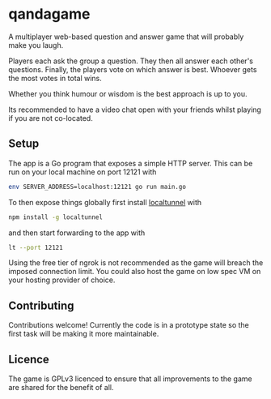 # qandagame
A multiplayer web-based question and answer game that will probably make you laugh.

Players each ask the group a question. They then all answer each other's questions. Finally, the players
vote on which answer is best. Whoever gets the most votes in total wins.

Whether you think humour or wisdom is the best approach is up to you.

Its recommended to have a video chat open with your friends whilst playing if you are not co-located.

## Setup
The app is a Go program that exposes a simple HTTP server. This can be run on your local machine on port 12121 with

```sh
env SERVER_ADDRESS=localhost:12121 go run main.go
```

To then expose things globally first install [localtunnel](https://github.com/localtunnel/localtunnel) with

```sh
npm install -g localtunnel
```
and then start forwarding to the app with
```sh
lt --port 12121
```

Using the free tier of ngrok is not recommended as the game will breach the imposed connection limit. You could also host
the game on low spec VM on your hosting provider of choice.

## Contributing
Contributions welcome! Currently the code is in a prototype state so the first task will be making it more maintainable. 

## Licence
The game is GPLv3 licenced to ensure that all improvements to the game are shared for the benefit of all.


